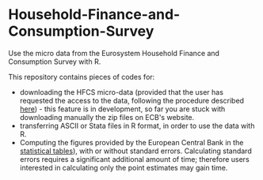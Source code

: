 # Household-Finance-and-Consumption-Survey
Use the micro data from the Eurosystem Household Finance and Consumption Survey with R.

This repository contains pieces of codes for:
* downloading the HFCS micro-data (provided that the user has requested the access to the data, 
following the procedure described [here](http://www.ecb.europa.eu/pub/economic-research/research-networks/html/researcher_hfcn.en.html)) - this feature is in development, so far you are stuck with downloading manually the zip files on ECB's website.
* transferring ASCII or Stata files in R format, in order to use the data with R.
* Computing the figures provided by the European Central Bank in the [statistical tables](https://www.ecb.europa.eu/home/pdf/research/hfcn/HFCS_Statistical_Tables_Wave1.pdf?475c5eaaa34668e727772c71eeb6497f)), with or without standard errors. Calculating standard errors requires a significant additional amount of time; therefore users interested in calculating only the point estimates may gain time.